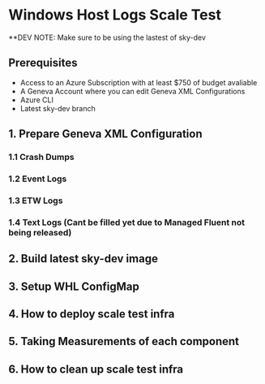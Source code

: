 # Windows Host Logs Scale Test

**DEV NOTE: Make sure to be using the lastest of sky-dev

## Prerequisites
- Access to an Azure Subscription with at least $750 of budget avaliable
- A Geneva Account where you can edit Geneva XML Configurations
- Azure CLI
- Latest sky-dev branch


## 1. Prepare Geneva XML Configuration

### 1.1 Crash Dumps

### 1.2 Event Logs

### 1.3 ETW Logs

### 1.4 Text Logs (Cant be filled yet due to Managed Fluent not being released)

## 2. Build latest sky-dev image

## 3. Setup WHL ConfigMap 

## 4. How to deploy scale test infra

## 5. Taking Measurements of each component

## 6. How to clean up scale test infra